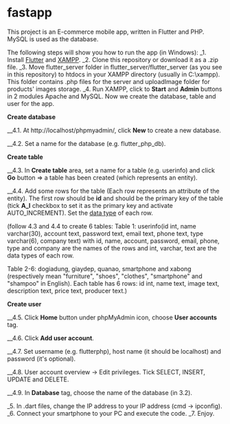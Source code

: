 # fastapp

This project is an E-commerce mobile app, written in Flutter and PHP. MySQL is used as the database.

The following steps will show you how to run the app (in Windows):
_1. Install [Flutter](https://flutter.dev/docs/get-started/install) and [XAMPP](https://www.apachefriends.org/download.html).
_2. Clone this repository or download it as a .zip file.
_3. Move flutter_server folder in flutter_server/flutter_server (as you see in this repository) to htdocs in your XAMPP directory (usually in C:\xampp). This folder contains .php files for the server and uploadImage folder for products' images storage.
_4. Run XAMPP, click to **Start** and **Admin** buttons in 2 modules Apache and MySQL. Now we create the database, table and user for the app. 

**Create database**

__4.1. At http://localhost/phpmyadmin/, click **New** to create a new database.

__4.2. Set a name for the database (e.g. flutter_php_db).

**Create table**

__4.3. In **Create table** area, set a name for a table (e.g. userinfo) and click **Go** button => a table has been created (which represents an entity).

__4.4. Add some rows for the table (Each row represents an attribute of the entity). The first row should be **id** and should be the primary key of the table (tick **A_I** checkbox to set it as the primary key and activate AUTO_INCREMENT). Set the [data type](https://www.w3schools.com/sql/sql_datatypes.asp) of each row. 

(follow 4.3 and 4.4 to create 6 tables: 
Table 1: userinfo(id int, name varchar(30), account text, password text, email text, phone text, type varchar(6), company text) with id, name, account, password, email, phone, type and company are the names of the rows and int, varchar, text are the data types of each row.

Table 2-6: dogiadung, giaydep, quanao, smartphone and xabong (respectively mean "furniture", "shoes", "clothes", "smartphone" and "shampoo" in English). Each table has 6 rows: id int, name text, image text, description text, price text, producer text.)

**Create user**

__4.5. Click **Home** button under phpMyAdmin icon, choose **User accounts** tag.

__4.6. Click **Add user account**.

__4.7. Set username (e.g. flutterphp), host name (it should be localhost) and password (it's optional).

__4.8. User account overview -> Edit privileges. Tick SELECT, INSERT, UPDATE and DELETE.

__4.9. In **Database** tag, choose the name of the database (in 3.2).

_5. In .dart files, change the IP address to your IP address (cmd -> ipconfig).
_6. Connect your smartphone to your PC and execute the code.
_7. Enjoy.
